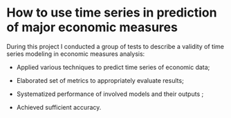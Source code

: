 # How to use time series in prediction of major economic measures
During this project I conducted a group of tests to describe a validity of time series modeling in economic measures analysis:
- Applied various techniques to predict time series of economic data;

- Elaborated set of metrics to appropriately evaluate results;

- Systematized performance of involved models and their outputs ;

- Achieved sufficient accuracy.
